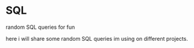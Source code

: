 # SQL
random SQL queries for fun


here i will share some random SQL queries im using on different projects.
